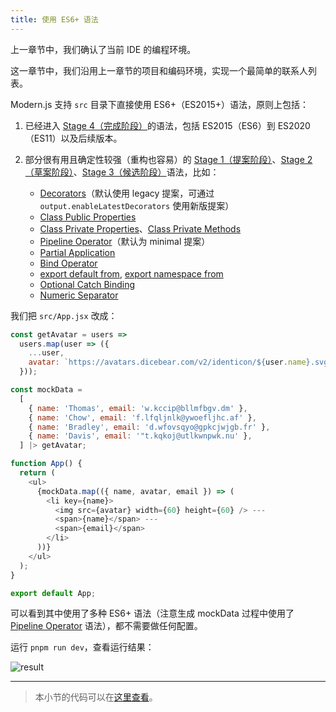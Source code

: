 ```yaml
---
title: 使用 ES6+ 语法
---
```


上一章节中，我们确认了当前 IDE 的编程环境。

这一章节中，我们沿用上一章节的项目和编码环境，实现一个最简单的联系人列表。

Modern.js 支持 `src` 目录下直接使用 ES6+（ES2015+）语法，原则上包括：

1. 已经进入 [Stage 4（完成阶段）](https://github.com/tc39/proposals/blob/master/finished-proposals.md)的语法，包括 ES2015（ES6）到 ES2020（ES11）以及后续版本。
2. 部分很有用且确定性较强（重构也容易）的 [Stage 1（提案阶段）](https://github.com/tc39/proposals/blob/master/stage-1-proposals.md)、[Stage 2（草案阶段）](https://github.com/tc39/proposals#stage-2)、[Stage 3（候选阶段）](https://github.com/tc39/proposals#stage-3)语法，比如：

     - [Decorators](https://babeljs.io/docs/en/babel-plugin-proposal-decorators)（默认使用 legacy 提案，可通过 `output.enableLatestDecorators` 使用新版提案）
     - [Class Public Properties](https://babeljs.io/docs/en/babel-plugin-proposal-class-properties)
     - [Class Private Properties](https://babeljs.io/docs/en/babel-plugin-proposal-private-property-in-object)、[Class Private Methods](https://babeljs.io/docs/en/babel-plugin-proposal-private-methods)
     - [Pipeline Operator](https://babeljs.io/docs/en/babel-plugin-proposal-pipeline-operator)（默认为 minimal 提案）
     - [Partial Application](https://babeljs.io/docs/en/babel-plugin-proposal-partial-application)
     - [Bind Operator](https://babeljs.io/docs/en/babel-plugin-proposal-function-bind)
     - [export default from](https://babeljs.io/docs/en/babel-plugin-proposal-export-default-from), [export namespace from](https://babeljs.io/docs/en/babel-plugin-proposal-export-namespace-from)
     - [Optional Catch Binding](https://babeljs.io/docs/en/babel-plugin-proposal-optional-catch-binding)
     - [Numeric Separator](https://babeljs.io/docs/en/babel-plugin-proposal-numeric-separator)

我们把 `src/App.jsx` 改成：

```javascript
const getAvatar = users =>
  users.map(user => ({
    ...user,
    avatar: `https://avatars.dicebear.com/v2/identicon/${user.name}.svg`,
  }));

const mockData =
  [
    { name: 'Thomas', email: 'w.kccip@bllmfbgv.dm' },
    { name: 'Chow', email: 'f.lfqljnlk@ywoefljhc.af' },
    { name: 'Bradley', email: 'd.wfovsqyo@gpkcjwjgb.fr' },
    { name: 'Davis', email: '"t.kqkoj@utlkwnpwk.nu' },
  ] |> getAvatar;

function App() {
  return (
    <ul>
      {mockData.map(({ name, avatar, email }) => (
        <li key={name}>
          <img src={avatar} width={60} height={60} /> ---
          <span>{name}</span> ---
          <span>{email}</span>
        </li>
      ))}
    </ul>
  );
}

export default App;
```

可以看到其中使用了多种 ES6+ 语法（注意生成 mockData 过程中使用了 [Pipeline Operator](https://babeljs.io/docs/en/babel-plugin-proposal-pipeline-operator) 语法），都不需要做任何配置。

运行 `pnpm run dev`，查看运行结果：

![result](https://lf3-static.bytednsdoc.com/obj/eden-cn/aphqeh7uhohpquloj/modern-js/docs/contacts.png)

---

> 本小节的代码可以在[这里查看](https://github.com/modern-js-dev/modern-js-examples/tree/main/tutorials/c04/hello-modern)。

